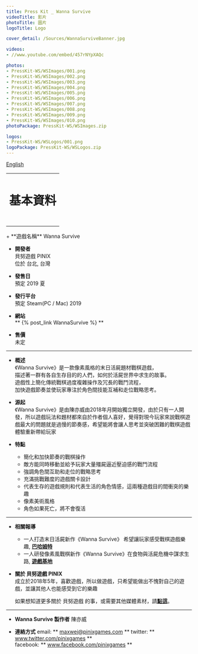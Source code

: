 ```yaml
---
title: Press Kit _ Wanna Survive
videoTitle: 影片
photoTitle: 圖片
logoTitle: Logo

cover_detail: /Sources/WannaSurviveBanner.jpg

videos: 
- //www.youtube.com/embed/457rNYpXAQc

photos: 
- PressKit-WS/WSImages/001.png
- PressKit-WS/WSImages/002.png
- PressKit-WS/WSImages/003.png
- PressKit-WS/WSImages/004.png
- PressKit-WS/WSImages/005.png
- PressKit-WS/WSImages/006.png
- PressKit-WS/WSImages/007.png
- PressKit-WS/WSImages/008.png
- PressKit-WS/WSImages/009.png
- PressKit-WS/WSImages/010.png
photoPackage: PressKit-WS/WSImages.zip

logos: 
- PressKit-WS/WSLogos/001.png
logoPackage: PressKit-WS/WSLogos.zip
---
```

<!--統一管理連結-->
[PINIXPressKitLink]: /PressKit-PINIX/zh-TW/
<!--統一管理連結-->
<a href="../en/" class="button small" target=_self>English</a>
<table><td><h1>基本資料<h1></td></table>
+ **遊戲名稱**  
Wanna Survive

+ **開發者**  
貝努遊戲 PINIX  
位於 台北, 台灣   

+ **發售日**  
預定 2019 夏

+ **發行平台**  
預定 Steam(PC / Mac) 2019<!--要更新連結-->

+ **網站**  
** {% post_link WannaSurvive %} **

+ **售價**  
未定

---
+ **概述**  
《Wanna Survive》是一款像素風格的末日活屍題材戰棋遊戲，  
描述著一群有各自生存目的的人們，如何於活屍世界中求生的故事。  
遊戲性上簡化傳統戰棋過度複雜操作及冗長的戰鬥流程，  
加快遊戲節奏並使玩家專注於角色間技能互補和走位戰略思考。

+ **源起**  
《Wanna Survive》是由陳亦威由2018年月開始獨立開發，由於只有一人開發，所以遊戲玩法和題材都來自於作者個人喜好，覺得對現今玩家來說戰棋遊戲最大的問題就是過慢的節奏感，希望能將會讓人思考並突破困難的戰棋遊戲體驗重新帶給玩家

+ **特點**
	+ 簡化和加快節奏的戰棋操作
	+ 敵方能同時移動並給予玩家大量殭屍逼近壓迫感的戰鬥流程
	+ 強調角色間互助和走位的戰略思考
	+ 充滿挑戰難度的遊戲關卡設計
	+ 代表生存的遊戲規則和代表生活的角色情感，這兩種遊戲目的間衝突的樂趣
	+ 像素美術風格
	+ 角色如果死亡，將不會復活

---
<!--獎項 和 認可-->
+ **相關報導**
	+ 一人打造末日活屍新作《Wanna Survive》 希望讓玩家感受戰棋遊戲樂趣, [**巴哈姆特**](https://gnn.gamer.com.tw/2/174702.html)
	+ 一人研發像素風戰棋新作《Wanna Survive》在食物與活屍危機中謀求生路, [**遊戲基地**](https://www.gamebase.com.tw/news/topic/99145932/)


+ **關於 貝努遊戲 PINIX**  
成立於2018年5年，喜歡遊戲，所以做遊戲，只希望能做出不愧對自己的遊戲，並讓其他人也能感受到它的樂趣  

	如果想知道更多關於 貝努遊戲 的事，或需要其他媒體素材，請[**點這**][PINIXPressKitLink]。  

---
+ **Wanna Survive 製作者**
陳亦威

+ **連絡方式**
email: ** maxwei@pinixgames.com **
twitter: ** www.twitter.com/pinixgames **  
facebook: ** www.facebook.com/pinixgames **

	